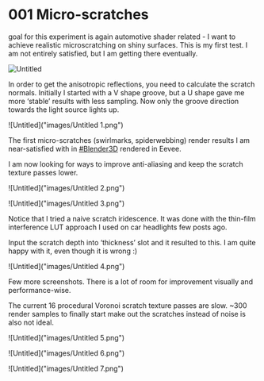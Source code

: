 # 001 Micro-scratches

goal for this experiment is again automotive shader related - I want to achieve realistic microscratching on shiny surfaces. This is my first test. I am not entirely satisfied, but I am getting there eventually.

![Untitled]("images/Untitled.png")

In order to get the anisotropic reflections, you need to calculate the scratch normals.
Initially I started with a V shape groove, but a U shape gave me more ‘stable’ results with less sampling. Now only the groove direction towards the light source lights up.

![Untitled]("images/Untitled 1.png")

The first micro-scratches (swirlmarks, spiderwebbing) render results I am near-satisfied with in [#Blender3D](https://twitter.com/hashtag/Blender3D?src=hashtag_click) rendered in Eevee.

I am now looking for ways to improve anti-aliasing and keep the scratch texture passes lower.

![Untitled]("images/Untitled 2.png")

![Untitled]("images/Untitled 3.png")

Notice that I tried a naive scratch iridescence. It was done with the thin-film interference LUT approach I used on car headlights few posts ago. 

Input the scratch depth into ‘thickness’ slot and it resulted to this. I am quite happy with it, even though it is wrong :)

![Untitled]("images/Untitled 4.png")

Few more screenshots.
There is a lot of room for improvement visually and performance-wise.

The current 16 procedural Voronoi scratch texture passes are slow.
~300 render samples to finally start make out the scratches instead of noise is also not ideal.

![Untitled]("images/Untitled 5.png")

![Untitled]("images/Untitled 6.png")

![Untitled]("images/Untitled 7.png")